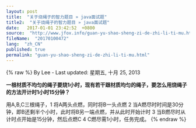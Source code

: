 ```yaml
---
layout: post
title:  "关于烧绳子的智力题目 » java面试题"
title2:  "关于烧绳子的智力题目 » java面试题"
date:   2017-01-01 23:42:52  +0800
source:  "http://www.jfox.info/guan-yu-shao-sheng-zi-de-zhi-li-ti-mu.html"
fileName:  "20170100472"
lang:  "zh_CN"
published: true
permalink: "guan-yu-shao-sheng-zi-de-zhi-li-ti-mu.html"
---
```

{% raw %}
By Lee - Last updated: 星期五, 十月 25, 2013

**一根材质不均匀的绳子要烧1小时，现有若干跟材质均匀的绳子，要怎么用烧绳子的方法开计时1小时15分钟？**

用A,B,C三根绳子，1 将A两头点燃，同时将B一头点燃 2 当A燃尽时时间是30分钟，即B还剩半个小时，此时将B另一端点燃，并从此时开始计时 3 当B燃尽时从计时点开始是15分钟，然后点燃C 4 C燃尽需1小时，任务完成。
{% endraw %}